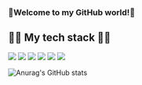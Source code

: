 ### 🌈Welcome to my GitHub world!🌻

## 👨‍💻 My tech stack 👨‍💻




<img src="https://img.shields.io/badge/Python-3766AB?style=flat-square&logo=Python&logoColor=white"/></a>
<img src="https://img.shields.io/badge/Java-FE2E64?style=flat-square&logo=#00599C&logoColor=white"/></a>
<img src="https://img.shields.io/badge/C-6E6E6E?style=flat-square&logo=C&logoColor=white"/></a>
<img src="https://img.shields.io/badge/C++-00599C?style=flat-square&logo=C%2B%2B&logoColor=white"/></a>
<img src="https://img.shields.io/badge/SpringBoot-6DB33F?style=flat-square&logo=SpringBoot&logoColor=white"/></a>
<img src="https://img.shields.io/badge/MarkDown-086A87?style=flat-square&logo=MarkDown&logoColor=white"/></a>

![Anurag's GitHub stats](https://github-readme-stats.vercel.app/api?username=choidongkuen&show_icons=true&theme=radical)

